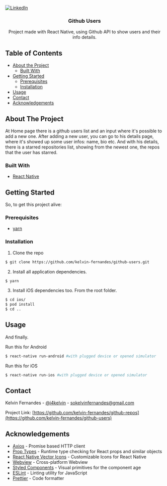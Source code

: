 [![LinkedIn][linkedin-shield]][linkedin-url]

<p align="center">
  <h3 align="center">Github Users</h3>

  <p align="center">
    Project made with React Native, using Github API to show users and their info details.
    <br />
  </p>
</p>

## Table of Contents

-   [About the Project](#about-the-project)
    -   [Built With](#built-with)
-   [Getting Started](#getting-started)
    -   [Prerequisites](#prerequisites)
    -   [Installation](#installation)
-   [Usage](#usage)
-   [Contact](#contact)
-   [Acknowledgements](#acknowledgements)

## About The Project

At Home page there is a github users list and an input where it's possible to add a new one. After adding a new user, you can go to his details page, where it's showed up some user infos: name, bio etc. And with his details, there is a starred repositories list, showing from the newest one, the repos that the user has starred.

### Built With

-   [React Native](https://facebook.github.io/react-native/)

## Getting Started

So, to get this project alive:

### Prerequisites

-   [yarn](https://yarnpkg.com/en/docs/install)

### Installation

1. Clone the repo

```sh
$ git clone https://github.com/kelvin-fernandes/github-users.git
```

2. Install all application dependencies.

```sh
$ yarn
```

3. Install iOS dependencies too. From the root folder.

```sh
$ cd ios/
$ pod install
$ cd ..
```

## Usage

And finally.

Run this for Android

```sh
$ react-native run-android #with plugged device or opened simulator
```

Run this for iOS

```sh
$ react-native run-ios #with plugged device or opened simulator
```

## Contact

Kelvin Fernandes - [@i4kelvin](https://instagram.com/i4mkelvin) - sokelvinfernandes@gmail.com

Project Link: [https://github.com/kelvin-fernandes/github-repos](https://github.com/kelvin-fernandes/github-users)

## Acknowledgements

-   [Axios](github.com/axios/axios/) - Promise based HTTP client
-   [Prop Types](https://github.com/facebook/prop-types) - Runtime type checking for React props and similar objects
-   [React Native Vector Icons](https://github.com/oblador/react-native-vector-icons) - Customizable Icons for React Native
-   [Webview](https://github.com/react-native-community/react-native-webview) - Cross-platform Webview
-   [Styled Components](https://github.com/styled-components/styled-components) - Visual primitives for the component age
-   [ESLint](eslint.org) - Linting utility for JavaScript
-   [Prettier](prettier.io) - Code formatter

[linkedin-shield]: https://img.shields.io/badge/-LinkedIn-black.svg?style=flat-square&logo=linkedin&colorB=1178B3
[linkedin-url]: https://linkedin.com/in/kelvin-fernandes
